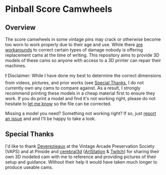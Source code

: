 # Pinball Score Camwheels

## Overview

The score camwheels in some vintage pins may crack or otherwise become too worn to work properly due to their age and use. While there [are workarounds][pinrepair motor] to correct certain types of damage nobody is offering replacement cams at the time of writing. This repository aims to provide 3D models of these cams so anyone with access to a 3D printer can repair their machines.

:exclamation: Disclaimer: While I have done my best to determine the correct dimensions from videos, pictures, and prior works (see [Special Thanks](#special-thanks), I do not currently own any cams to compare against. As a result, I strongly recommend printing these models in a cheap material first to ensure they work. If you do print a model and find it's not working right, please do not hesitate to [let me know][report an issue] so the file can be corrected.

Missing a model you need? Something not working right? If so, just [report an issue] and and I'll be happy to take a look.

## Special Thanks

I'd like to thank [Deverezieaux] at the Vintage Arcade Preservation Society (VAPS) and at Pinside and [cerebral3d] ([ArtStation][cerebral3d artstation] & [Twitch][cerebral3d twitch]) for sharing their own 3D modeled cam with me to reference and providing pictures of their setup and guidance. Without their help it would have taken much longer to produce useable cams.

[deverezieaux]: https://pinside.com/pinball/community/pinsiders/deverezieaux
[cerebral3d]: mailto:cerebral3d@gmail.com
[cerebral3d artstation]: https://www.artstation.com/pat_kesterson
[cerebral3d twitch]: https://www.twitch.tv/cerebral3d
[report an issue]: https://github.com/charlesetd/pinball-score-camwheels/issues/new/choose
[pinrepair motor]: http://www.pinrepair.com/em/index3.htm#motor
